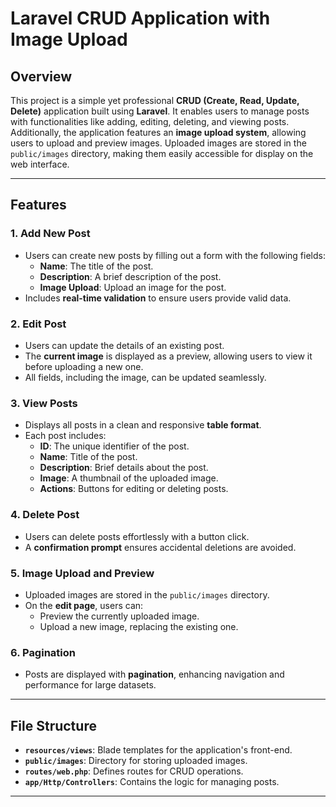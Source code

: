 # **Laravel CRUD Application with Image Upload**

## **Overview**
This project is a simple yet professional **CRUD (Create, Read, Update, Delete)** application built using **Laravel**. It enables users to manage posts with functionalities like adding, editing, deleting, and viewing posts. Additionally, the application features an **image upload system**, allowing users to upload and preview images. Uploaded images are stored in the `public/images` directory, making them easily accessible for display on the web interface.

---

## **Features**

### 1. **Add New Post**
- Users can create new posts by filling out a form with the following fields:
  - **Name**: The title of the post.
  - **Description**: A brief description of the post.
  - **Image Upload**: Upload an image for the post.
- Includes **real-time validation** to ensure users provide valid data.

### 2. **Edit Post**
- Users can update the details of an existing post.
- The **current image** is displayed as a preview, allowing users to view it before uploading a new one.
- All fields, including the image, can be updated seamlessly.

### 3. **View Posts**
- Displays all posts in a clean and responsive **table format**.
- Each post includes:
  - **ID**: The unique identifier of the post.
  - **Name**: Title of the post.
  - **Description**: Brief details about the post.
  - **Image**: A thumbnail of the uploaded image.
  - **Actions**: Buttons for editing or deleting posts.

### 4. **Delete Post**
- Users can delete posts effortlessly with a button click.
- A **confirmation prompt** ensures accidental deletions are avoided.

### 5. **Image Upload and Preview**
- Uploaded images are stored in the `public/images` directory.
- On the **edit page**, users can:
  - Preview the currently uploaded image.
  - Upload a new image, replacing the existing one.

### 6. **Pagination**
- Posts are displayed with **pagination**, enhancing navigation and performance for large datasets.

---

## **File Structure**
- **`resources/views`**: Blade templates for the application's front-end.
- **`public/images`**: Directory for storing uploaded images.
- **`routes/web.php`**: Defines routes for CRUD operations.
- **`app/Http/Controllers`**: Contains the logic for managing posts.

---

